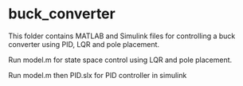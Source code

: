 # buck_converter
This folder contains MATLAB and Simulink files for controlling a buck converter using PID, LQR and pole placement.

Run model.m for state space control using LQR and pole placement.

Run model.m then PID.slx for PID controller in simulink
